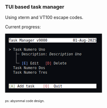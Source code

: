 ### TUI based task manager

Using xterm and VT100 escape codes.

Current progress:

![procrastination 101](./assets/snailpace.png)

<span style="font-size:10px">ps: abysmmal code design.</span>
